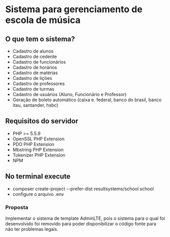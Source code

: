 # Sistema para gerenciamento de escola de música

## O que tem o sistema?
- Cadastro de alunos
- Cadastro de cedente
- Cadastro de funcionários
- Cadastro de horários
- Cadastro de matérias
- Cadastro de lições
- Cadastro de professores
- Cadastro de turmas
- Cadastro de usuários (Aluno, Funcionário e Professor)
- Geração de boleto automático (caixa e. federal, banco do brasil, banco itau, santander, hsbc)

## Requisitos do servidor

- PHP >= 5.5.9
- OpenSSL PHP Extension
- PDO PHP Extension
- Mbstring PHP Extension
- Tokenizer PHP Extension
- NPM

## No terminal execute

- composer create-project --prefer-dist resultsystems/school school
- configure o arquivo .env

### Proposta
Implementar o sistema de template AdminLTE, pois o sistema para o qual foi desenvolvido foi removido para poder disponibilizar o código fonte para não ter problemas legais.
